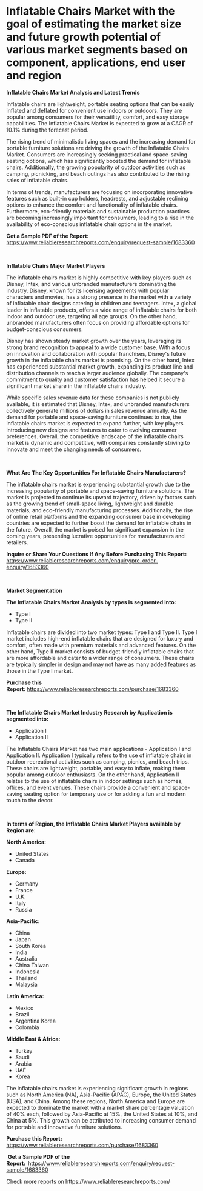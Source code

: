 <p><h1>Inflatable Chairs Market with the goal of estimating the market size and future growth potential of various market segments based on component, applications, end user and region</h1></p><p><strong>Inflatable Chairs Market Analysis and Latest Trends</strong></p>
<p><p>Inflatable chairs are lightweight, portable seating options that can be easily inflated and deflated for convenient use indoors or outdoors. They are popular among consumers for their versatility, comfort, and easy storage capabilities. The Inflatable Chairs Market is expected to grow at a CAGR of 10.1% during the forecast period.</p><p>The rising trend of minimalistic living spaces and the increasing demand for portable furniture solutions are driving the growth of the Inflatable Chairs Market. Consumers are increasingly seeking practical and space-saving seating options, which has significantly boosted the demand for inflatable chairs. Additionally, the growing popularity of outdoor activities such as camping, picnicking, and beach outings has also contributed to the rising sales of inflatable chairs.</p><p>In terms of trends, manufacturers are focusing on incorporating innovative features such as built-in cup holders, headrests, and adjustable reclining options to enhance the comfort and functionality of inflatable chairs. Furthermore, eco-friendly materials and sustainable production practices are becoming increasingly important for consumers, leading to a rise in the availability of eco-conscious inflatable chair options in the market.</p></p>
<p><strong>Get a Sample PDF of the Report:&nbsp;</strong> <a href="https://www.reliableresearchreports.com/enquiry/request-sample/1683360">https://www.reliableresearchreports.com/enquiry/request-sample/1683360</a></p>
<p>&nbsp;</p>
<p><strong>Inflatable Chairs Major Market Players</strong></p>
<p><p>The inflatable chairs market is highly competitive with key players such as Disney, Intex, and various unbranded manufacturers dominating the industry. Disney, known for its licensing agreements with popular characters and movies, has a strong presence in the market with a variety of inflatable chair designs catering to children and teenagers. Intex, a global leader in inflatable products, offers a wide range of inflatable chairs for both indoor and outdoor use, targeting all age groups. On the other hand, unbranded manufacturers often focus on providing affordable options for budget-conscious consumers.</p><p>Disney has shown steady market growth over the years, leveraging its strong brand recognition to appeal to a wide customer base. With a focus on innovation and collaboration with popular franchises, Disney's future growth in the inflatable chairs market is promising. On the other hand, Intex has experienced substantial market growth, expanding its product line and distribution channels to reach a larger audience globally. The company's commitment to quality and customer satisfaction has helped it secure a significant market share in the inflatable chairs industry.</p><p>While specific sales revenue data for these companies is not publicly available, it is estimated that Disney, Intex, and unbranded manufacturers collectively generate millions of dollars in sales revenue annually. As the demand for portable and space-saving furniture continues to rise, the inflatable chairs market is expected to expand further, with key players introducing new designs and features to cater to evolving consumer preferences. Overall, the competitive landscape of the inflatable chairs market is dynamic and competitive, with companies constantly striving to innovate and meet the changing needs of consumers.</p></p>
<p>&nbsp;</p>
<p><strong>What Are The Key Opportunities For Inflatable Chairs Manufacturers?</strong></p>
<p><p>The inflatable chairs market is experiencing substantial growth due to the increasing popularity of portable and space-saving furniture solutions. The market is projected to continue its upward trajectory, driven by factors such as the growing trend of small-space living, lightweight and durable materials, and eco-friendly manufacturing processes. Additionally, the rise of online retail platforms and the expanding consumer base in developing countries are expected to further boost the demand for inflatable chairs in the future. Overall, the market is poised for significant expansion in the coming years, presenting lucrative opportunities for manufacturers and retailers.</p></p>
<p><strong>Inquire or Share Your Questions If Any Before Purchasing This Report:</strong> <a href="https://www.reliableresearchreports.com/enquiry/pre-order-enquiry/1683360">https://www.reliableresearchreports.com/enquiry/pre-order-enquiry/1683360</a></p>
<p>&nbsp;</p>
<p><strong>Market Segmentation</strong></p>
<p><strong>The Inflatable Chairs Market Analysis by types is segmented into:</strong></p>
<p><ul><li>Type I</li><li>Type II</li></ul></p>
<p><p>Inflatable chairs are divided into two market types: Type I and Type II. Type I market includes high-end inflatable chairs that are designed for luxury and comfort, often made with premium materials and advanced features. On the other hand, Type II market consists of budget-friendly inflatable chairs that are more affordable and cater to a wider range of consumers. These chairs are typically simpler in design and may not have as many added features as those in the Type I market.</p></p>
<p><strong>Purchase this Report:&nbsp;</strong><a href="https://www.reliableresearchreports.com/purchase/1683360">https://www.reliableresearchreports.com/purchase/1683360</a></p>
<p>&nbsp;</p>
<p><strong>The Inflatable Chairs Market Industry Research by Application is segmented into:</strong></p>
<p><ul><li>Application I</li><li>Application II</li></ul></p>
<p><p>The Inflatable Chairs Market has two main applications - Application I and Application II. Application I typically refers to the use of inflatable chairs in outdoor recreational activities such as camping, picnics, and beach trips. These chairs are lightweight, portable, and easy to inflate, making them popular among outdoor enthusiasts. On the other hand, Application II relates to the use of inflatable chairs in indoor settings such as homes, offices, and event venues. These chairs provide a convenient and space-saving seating option for temporary use or for adding a fun and modern touch to the decor.</p></p>
<p>&nbsp;</p>
<p><strong>In terms of Region, the Inflatable Chairs Market Players available by Region are:</strong></p>
<p>
    <p> <strong> North America: </strong>
        <ul>
            <li>United States</li>
            <li>Canada</li>
        </ul>
        </p> 
    <p> <strong> Europe: </strong>
        <ul>
            <li>Germany</li>
            <li>France</li>
            <li>U.K.</li>
            <li>Italy</li>
            <li>Russia</li>
        </ul>
        </p> 
    <p> <strong> Asia-Pacific: </strong>
        <ul>
            <li>China</li>
            <li>Japan</li>
            <li>South Korea</li>
            <li>India</li>
            <li>Australia</li>
            <li>China Taiwan</li>
            <li>Indonesia</li>
            <li>Thailand</li>
            <li>Malaysia</li>
        </ul>
        </p> 
    <p> <strong> Latin America: </strong>
        <ul>
            <li>Mexico</li>
            <li>Brazil</li>
            <li>Argentina Korea</li>
            <li>Colombia</li>
        </ul>
        </p> 
    <p> <strong> Middle East & Africa: </strong>
        <ul>
            <li>Turkey</li>
            <li>Saudi</li>
            <li>Arabia</li>
            <li>UAE</li>
            <li>Korea</li>
        </ul>
    </p>
    </p>
<p><p>The inflatable chairs market is experiencing significant growth in regions such as North America (NA), Asia-Pacific (APAC), Europe, the United States (USA), and China. Among these regions, North America and Europe are expected to dominate the market with a market share percentage valuation of 40% each, followed by Asia-Pacific at 15%, the United States at 10%, and China at 5%. This growth can be attributed to increasing consumer demand for portable and innovative furniture solutions.</p></p>
<p><strong>Purchase this Report: </strong><a href="https://www.reliableresearchreports.com/purchase/1683360">https://www.reliableresearchreports.com/purchase/1683360</a></p>
<p>&nbsp;<strong>Get a Sample PDF of the Report:&nbsp;&nbsp;</strong><a href="https://www.reliableresearchreports.com/enquiry/request-sample/1683360">https://www.reliableresearchreports.com/enquiry/request-sample/1683360</a></p>
<p><strong></strong></p>
<p>Check more reports on https://www.reliableresearchreports.com/</p>